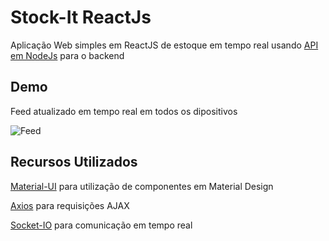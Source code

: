 # Stock-It ReactJs

Aplicação Web simples em ReactJS de estoque em tempo real usando [API em NodeJs](https://github.com/HigorJSilva/stock-it-NodeJs) para o backend 

## Demo
Feed atualizado em tempo real em todos os dipositivos

![Feed](demo/FeedDemo.gif)

## Recursos Utilizados

[Material-UI](https://material-ui.com) para utilização de componentes em Material Design

[Axios](https://github.com/axios/axios) para requisições AJAX

[Socket-IO](https://socket.io) para comunicação em tempo real